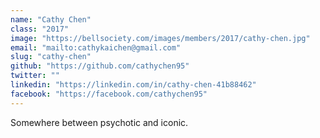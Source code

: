 ```yaml
---
name: "Cathy Chen"
class: "2017"
image: "https://bellsociety.com/images/members/2017/cathy-chen.jpg"
email: "mailto:cathykaichen@gmail.com"
slug: "cathy-chen"
github: "https://github.com/cathychen95"
twitter: ""
linkedin: "https://linkedin.com/in/cathy-chen-41b88462"
facebook: "https://facebook.com/cathychen95"
---
```

Somewhere between psychotic and iconic.